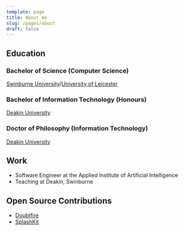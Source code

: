 ```yaml
---
template: page
title: About me
slug: /pages/about
draft: false
---
```

## Education

### Bachelor of Science (Computer Science)
[Swinburne University](https://www.swinburne.edu.au/)/[University of Leicester](https://le.ac.uk/)

### Bachelor of Information Technology (Honours)
[Deakin University](https://www.deakin.edu.au/)

### Doctor of Philosophy (Information Technology)
[Deakin University](https://www.deakin.edu.au/)

## Work
* Software Engineer at the Applied Institute of Artificial Intelligence
* Teaching at Deakin, Swinburne

## Open Source Contributions
* [Doubtfire](https://github.com/doubtfire-lms/)
* [SplashKit](https://github.com/splashkit/)


